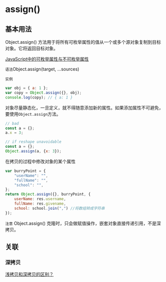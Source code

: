 # assign()

## 基本用法

Object.assign() 方法用于将所有可枚举属性的值从一个或多个源对象复制到目标对象。它将返回目标对象。

[JavaScript中的可枚举属性与不可枚举属性](https://www.cnblogs.com/kongxy/p/4618173.html)

`语法`Object.assign(target, ...sources)

`实例`

```javascript
var obj = { a: 1 };
var copy = Object.assign({}, obj);
console.log(copy); // { a: 1 }
```

对象尽量静态化，一旦定义，就不得随意添加新的属性。如果添加属性不可避免，要使用`Object.assign`方法。

```javascript
// bad
const a = {};
a.x = 3;

// if reshape unavoidable
const a = {};
Object.assign(a, {x: 3});
```

在拷贝的过程中修改对象的某个属性

```javascript
var burryPoint = {
    "userName": "",
    "fullName": "",
    "school": "",
};
return Object.assign({}, burryPoint, {
    userName: res.username,
    fullName: res.givename,
    school: school.join(",") //将数组转成字符串
});
```

`注意` Object.assign() 克隆时，只会做赋值操作，嵌套对象直接传递引用，不是深拷贝。

## 关联

### 深拷贝

[浅拷贝和深拷贝的区别？](https://www.cnblogs.com/always-chang/p/6107437.html)
